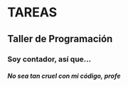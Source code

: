 # **TAREAS**
## Taller de Programación
### Soy contador, así que...
#### _No sea tan cruel con mi código, profe_
